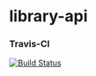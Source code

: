 # library-api

### Travis-CI

[![Build Status](https://travis-ci.com/grsantos13/library-api.svg?branch=master)](https://travis-ci.com/grsantos13/library-api)
